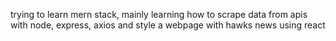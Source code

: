 trying to learn mern stack, mainly learning how to scrape data from apis with node, express, axios and style a webpage  with hawks news using  react
